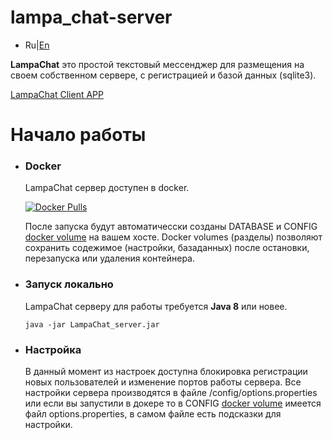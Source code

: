 # lampa_chat-server
- Ru|[En](https://github.com/Alexzionx/lampa_chat-server/blob/main/README.md)

**LampaChat** это простой текстовый мессенджер для размещения на своем собственном сервере, с регистрацией и базой данных (sqlite3).

[LampaChat Client APP](https://github.com/Alexzionx/lampa_chat-client/)

# Начало работы
- ### Docker

  LampaChat сервер доступен в docker.
  
  [![Docker Pulls](https://img.shields.io/docker/image-size/alexzionx/lampa_chat-server/8-0.1?style=for-the-badge)](https://hub.docker.com/r/alexzionx/lampa_chat-server)
  
  После запуска будут автоматичесски созданы DATABASE и CONFIG [docker volume](https://docs.docker.com/storage/volumes/) на вашем хосте.
Docker volumes (разделы) позволяют сохранить содежимое (настройки, базаданных) после остановки, перезапуска или удаления контейнера.
- ### Запуск локально
  LampaChat серверу для работы требуется **Java 8** или новее.
  ```
  java -jar LampaChat_server.jar
  ```
- ### Настройка
  В данный момент из настроек доступна блокировка регистрации новых пользователей и изменение портов работы сервера.
  Все настройки сервера производятся в файле /config/options.properties или если вы запустили в докере то в CONFIG [docker volume](https://docs.docker.com/storage/volumes/) имеется файл options.properties, 
  в самом файле есть подсказки для настройки.
